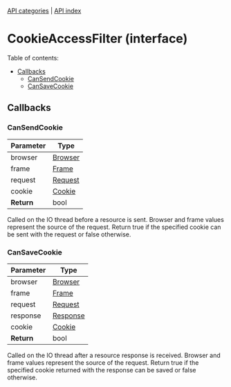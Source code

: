 [API categories](API-categories.md) | [API index](API-index.md)


# CookieAccessFilter (interface)



Table of contents:
* [Callbacks](#callbacks)
  * [CanSendCookie](#cansendcookie)
  * [CanSaveCookie](#cansavecookie)


## Callbacks


### CanSendCookie

| Parameter | Type |
| --- | --- |
| browser | [Browser](Browser.md) |
| frame | [Frame](Frame.md) |
| request | [Request](Request.md) |
| cookie | [Cookie](Cookie.md) |
| __Return__ | bool |

Called on the IO thread before a resource is sent. Browser and frame values represent
the source of the request. Return true if the specified cookie can be sent with the
request or false otherwise.

### CanSaveCookie

| Parameter | Type |
| --- | --- |
| browser | [Browser](Browser.md) |
| frame | [Frame](Frame.md) |
| request | [Request](Request.md) |
| response | [Response](Response.md) |
| cookie | [Cookie](Cookie.md) |
| __Return__ | bool |

Called on the IO thread after a resource response is received. Browser and frame values
represent the source of the request. Return true if the specified cookie returned with
the response can be saved or false otherwise.

